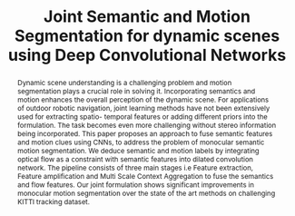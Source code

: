 ---
layout: project-page-new
title: "Joint Semantic and Motion Segmentation for dynamic scenes using Deep Convolutional Networks"
authors:
  - name: Nazrul Haque
    sup: 1
  - name: Dinesh Reddy
    sup: 1,2
  - name: K. Madhava Krishna
    sup: 1
affiliations:
  - name: IIIT Hyderabad, India
    link: https://robotics.iiit.ac.in
    sup: 1
permalink: /publications/2017/Haque_Joint-Semantic/
abstract: "Dynamic scene understanding is a challenging problem and motion segmentation plays a crucial role in solving it. Incorporating semantics and motion enhances the overall perception of the dynamic scene. For applications of outdoor robotic navigation, joint learning methods have not been extensively used for extracting spatio- temporal features or adding different priors into the formulation. The task becomes even more challenging without stereo information being incorporated. This paper proposes an approach to fuse semantic features and motion clues using CNNs, to address the problem of monocular semantic motion segmentation. We deduce semantic and motion labels by integrating optical flow as a constraint with semantic features into dilated convolution network. The pipeline consists of three main stages i.e Feature extraction, Feature amplification and Multi Scale Context Aggregation to fuse the semantics and flow features. Our joint formulation shows significant improvements in monocular motion segmentation over the state of the art methods on challenging KITTI tracking dataset."
paper: https://robotics.iiit.ac.in/people/nazrul.athar/SMS/Servonets.pdf
video: https://robotics.iiit.ac.in/people/nazrul.athar/SMS/visapp.mp4
# iframe: https://www.youtube.com/embed/jhjskX4FQwA

---